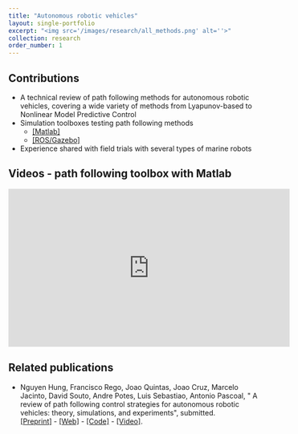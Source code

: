 ```yaml
---
title: "Autonomous robotic vehicles"
layout: single-portfolio
excerpt: "<img src='/images/research/all_methods.png' alt=''>"
collection: research
order_number: 1
---
```


<!-- Range-based navigation is defined for an agent, for example, a scuba-diver or
an autonomous underwater vehicle (AUV) to find its own state (position, and possibly with velocity and acceleration) using
the information measured by the agent itself and the ranges to a known single or multiple
beacons. If an agent like AUV can measure its velocity vector (using
Doppler Velocity Log (DVL)), then only the position of the AUV needs to be determined.
In other situations, velocity and acceleration need to be determined as well. -->


<!-- <p align="center">
<img src="/images/research/all_methods.png" width="400">
</p> -->

## Contributions

- A technical review of path following methods for autonomous robotic vehicles, covering a wide variety of methods from Lyapunov-based to Nonlinear Model Predictive Control
- Simulation toolboxes testing path following methods
    - [[Matlab]](https://github.com/hungrepo/path-following-Matlab)
    - [[ROS/Gazebo]](https://github.com/dsor-isr/Paper-PathFollowingSurvey) 
- Experience shared with field trials with several types of marine robots

## Videos - path following toolbox with Matlab

<iframe width="560" height="315" src="https://www.youtube.com/embed/XutfsXijHPE" title="YouTube video player" frameborder="0" allow="accelerometer; autoplay; clipboard-write; encrypted-media; gyroscope; picture-in-picture" allowfullscreen></iframe>

## Related publications
- Nguyen Hung, Francisco Rego, Joao Quintas, Joao Cruz, Marcelo Jacinto, David Souto, Andre
Potes, Luis Sebastiao, Antonio Pascoal, " A review of path following control strategies for autonomous robotic vehicles:
theory, simulations, and experiments", submitted.\
[[Preprint]]() - [[Web]]( ) - [[Code]]( ) - [[Video]](). 
 
